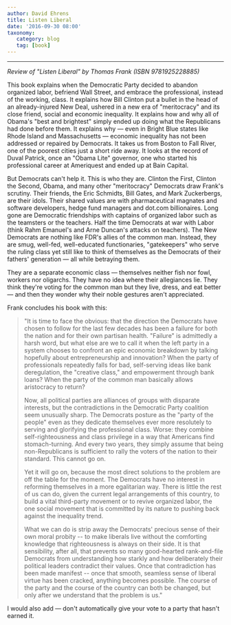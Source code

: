 ```yaml
---
author: David Ehrens
title: Listen Liberal
date: '2016-09-30 08:00'
taxonomy:
   category: blog
   tag: [book]
---
```

---

*Review of "Listen Liberal" by Thomas Frank (ISBN 9781925228885)*

This book explains when the Democratic Party decided to abandon organized labor, befriend Wall Street, and embrace the professional, instead of the working, class. It explains how Bill Clinton put a bullet in the head of an already-injured New Deal, ushered in a new era of "meritocracy" and its close friend, social and economic inequality. It explains how and why all of Obama's "best and brightest" simply ended up doing what the Republicans had done before them. It explains why — even in Bright Blue states like Rhode Island and Massachusetts — economic inequality has not been addressed or repaired by Democrats. It takes us from Boston to Fall River, one of the poorest cities just a short ride away. It looks at the record of Duval Patrick, once an "Obama Lite" governor, one who started his professional career at Ameriquest and ended up at Bain Capital.

But Democrats can't help it. This is who they are. Clinton the First, Clinton the Second, Obama, and many other "meritocracy" Democrats draw Frank's scrutiny. Their friends, the Eric Schmidts, Bill Gates, and Mark Zuckerbergs, are their idols. Their shared values are with pharmaceutical magnates and software developers, hedge fund managers and dot.com billionaires. Long gone are Democratic friendships with captains of organized labor such as the teamsters or the teachers. Half the time Democrats at war with Labor (think Rahm Emanuel's and Arne Duncan's attacks on teachers). The New Democrats are nothing like FDR's allies of the common man. Instead, they are smug, well-fed, well-educated functionaries, "gatekeepers" who serve the ruling class yet still like to think of themselves as the Democrats of their fathers' generation — all while betraying them.

They are a separate economic class — themselves neither fish nor fowl, workers nor oligarchs. They have no idea where their allegiances lie. They think they're voting for the common man but they live, dress, and eat better — and then they wonder why their noble gestures aren't appreciated.

Frank concludes his book with this:

> "It is time to face the obvious: that the direction the Democrats have chosen to follow for the last few decades has been a failure for both the nation and for their own partisan health. "Failure" is admittedly a harsh word, but what else are we to call it when the left party in a system chooses to confront an epic economic breakdown by talking hopefully about entrepreneurship and innovation? When the party of professionals repeatedly falls for bad, self-serving ideas like bank deregulation, the "creative class," and empowerment through bank loans? When the party of the common man basically allows aristocracy to return?
>
> Now, all political parties are alliances of groups with disparate interests, but the contradictions in the Democratic Party coalition seem unusually sharp. The Democrats posture as the "party of the people" even as they dedicate themselves ever more resolutely to serving and glorifying the professional class. Worse: they combine self-righteousness and class privilege in a way that Americans find stomach-turning. And every two years, they simply assume that being non-Republicans is sufficient to rally the voters of the nation to their standard. This cannot go on.
>
> Yet it will go on, because the most direct solutions to the problem are off the table for the moment. The Democrats have no interest in reforming themselves in a more egalitarian way. There is little the rest of us can do, given the current legal arrangements of this country, to build a vital third-party movement or to revive organized labor, the one social movement that is committed by its nature to pushing back against the inequality trend.
>
> What we can do is strip away the Democrats' precious sense of their own moral probity -- to make liberals live without the comforting knowledge that righteousness is always on their side. It is that sensibility, after all, that prevents so many good-hearted rank-and-file Democrats from understanding how starkly and how deliberately their political leaders contradict their values. Once that contradiction has been made manifest -- once that smooth, seamless sense of liberal virtue has been cracked, anything becomes possible. The course of the party and the course of the country can both be changed, but only after we understand that the problem is us."
>

I would also add — don't automatically give your vote to a party that hasn't earned it.
